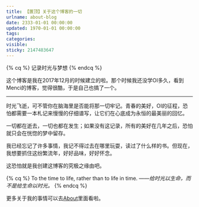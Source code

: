 ```yaml
---
title: 【置顶】关于这个博客的一切
urlname: about-blog
date: 2333-01-01 00:00:00
updated: 1970-01-01 00:00:00
tags:
categories:
visible:
sticky: 2147483647
---
```


{% cq %} 记录时光与梦想 {% endcq %}

<!-- more -->

这个博客是我在2017年12月的时候建立的啦。那个时候我还没学OI多久，看到Menci的博客，觉得很酷，于是自己也搞了一个。

- - -

时光飞逝，可不管你在脑海里是否能将那一切牢记。青春的美好，OI的征程，恐怕都需要一本札记来慢慢的仔细谱写，让它们在心底成为永恒的最美丽的回忆。

一切都在逝去，一切也都在发生；如果没有这记录，所有的美好在几年之后，恐怕就只会在恍惚的梦中留存。

我已经忘记了许多事情，我记不得过去在哪里玩耍，读过了什么样的书。但现在，我想要抓住这纷繁流年，好好品味，好好怀念。

这恐怕就是我创建这博客的究极之缘由吧。

{% cq %} 
To the time to life, rather than to life in time.
*——给时光以生命，而不是给生命以时光。* 
{% endcq %}


更多关于我的事情可以去[About](/about)里面看啦。
